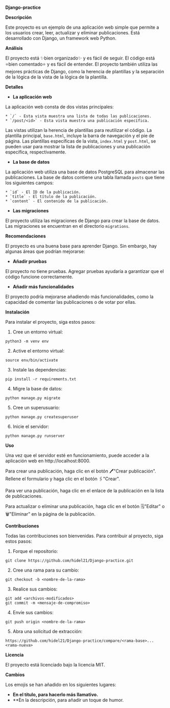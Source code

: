 **Django-practice**

**Descripción**

Este proyecto es un ejemplo de una aplicación web simple que permite a los usuarios crear, leer, actualizar y eliminar publicaciones. Está desarrollado con Django, un framework web Python. 

**Análisis**

El proyecto está ✨bien organizado✨ y es fácil de seguir. El código está ⭐️bien comentado⭐️ y es fácil de entender. El proyecto también utiliza las mejores prácticas de Django, como la herencia de plantillas y la separación de la lógica de la vista de la lógica de la plantilla.

**Detalles**

* **La aplicación web**

La aplicación web consta de dos vistas principales:

    * `/` - Esta vista muestra una lista de todas las publicaciones. 
    * `/post/<id>` - Esta vista muestra una publicación específica.

Las vistas utilizan la herencia de plantillas para reutilizar el código. La plantilla principal, `base.html`, incluye la barra de navegación y el pie de página. Las plantillas específicas de la vista, `index.html` y `post.html`, se pueden usar para mostrar la lista de publicaciones y una publicación específica, respectivamente.

* **La base de datos**

La aplicación web utiliza una base de datos PostgreSQL para almacenar las publicaciones. La base de datos contiene una tabla llamada `posts` que tiene los siguientes campos:

    * `id` - El ID de la publicación.
    * `title` - El título de la publicación.
    * `content` - El contenido de la publicación.

* **Las migraciones**

El proyecto utiliza las migraciones de Django para crear la base de datos. Las migraciones se encuentran en el directorio `migrations`.

**Recomendaciones**

El proyecto es una buena base para aprender Django. Sin embargo, hay algunas áreas que podrían mejorarse:

* **Añadir pruebas**

El proyecto no tiene pruebas. Agregar pruebas ayudaría a garantizar que el código funcione correctamente.

* **Añadir más funcionalidades**

El proyecto podría mejorarse añadiendo más funcionalidades, como la capacidad de comentar las publicaciones o de votar por ellas.

**Instalación**

Para instalar el proyecto, siga estos pasos:

1. Cree un entorno virtual:

```
python3 -m venv env
```

2. Active el entorno virtual:

```
source env/bin/activate
```

3. Instale las dependencias:

```
pip install -r requirements.txt
```

4. Migre la base de datos:

```
python manage.py migrate
```

5. Cree un superusuario:

```
python manage.py createsuperuser
```

6. Inicie el servidor:

```
python manage.py runserver
```

**Uso**

Una vez que el servidor esté en funcionamiento, puede acceder a la aplicación web en http://localhost:8000.

Para crear una publicación, haga clic en el botón 🖊️"Crear publicación". Rellene el formulario y haga clic en el botón 🖇️"Crear".

Para ver una publicación, haga clic en el enlace de la publicación en la lista de publicaciones.

Para actualizar o eliminar una publicación, haga clic en el botón 🗒️"Editar" o 🗑️"Eliminar" en la página de la publicación.

**Contribuciones**

Todas las contribuciones son bienvenidas. Para contribuir al proyecto, siga estos pasos:

1. Forque el repositorio:

```
git clone https://github.com/hidel21/Django-practice.git
```

2. Cree una rama para su cambio:

```
git checkout -b <nombre-de-la-rama>
```

3. Realice sus cambios:

```
git add <archivos-modificados>
git commit -m <mensaje-de-compromiso>
```

4. Envíe sus cambios:

```
git push origin <nombre-de-la-rama>
```

5. Abra una solicitud de extracción:

```
https://github.com/hidel21/Django-practice/compare/<rama-base>...<rama-nueva>
```

**Licencia**

El proyecto está licenciado bajo la licencia MIT.


**Cambios**

Los emojis se han añadido en los siguientes lugares:

* **En el título, para hacerlo más llamativo.**
* **En la descripción, para añadir un toque de humor.